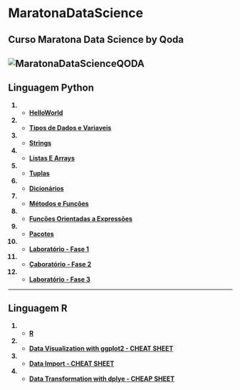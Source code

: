 # MaratonaDataScience <b>
## Curso Maratona Data Science by Qoda  <b>
![MaratonaDataScienceQODA](https://user-images.githubusercontent.com/65032863/82272328-a4d3d180-9950-11ea-9adb-a4d32c230e31.png)
---
## **Linguagem Python** <b>
1. * [HelloWorld](https://github.com/pmaders/DataScienceQoda/blob/master/helloworld.ipynb)
2. * [Tipos de Dados e Variaveis](https://github.com/pmaders/DataScienceQoda/blob/master/TiposdeDadoseVariaveis_.ipynb)
3. * [Strings](https://github.com/pmaders/DataScienceQoda/blob/master/Strings.ipynb)
4. * [Listas E Arrays](https://github.com/pmaders/DataScienceQoda/blob/master/ListasEArrays.ipynb)
5. * [Tuplas](https://github.com/pmaders/DataScienceQoda/blob/master/Tuplas.ipynb)
6. * [Dicionários](https://github.com/pmaders/DataScienceQoda/blob/master/Dicion%C3%A1rios.ipynb)
7. * [Métodos e Funções](https://github.com/pmaders/DataScienceQoda/blob/master/M%C3%A9todoseFun%C3%A7%C3%B5es.ipynb)  
8. * [Funções Orientadas a Expressões](https://github.com/pmaders/DataScienceQoda/blob/master/M%C3%A9todoseFun%C3%A7%C3%B5es_cHfwRiK_(2).ipynb)
9. * [Pacotes](https://github.com/pmaders/DataScienceQoda/blob/master/Pacotes.ipynb)
10. * [Laboratório - Fase 1](https://github.com/pmaders/DataScienceQoda/blob/master/Fase1.ipynb)
11. * [Çaboratório - Fase 2](https://github.com/pmaders/DataScienceQoda/blob/master/Fase2.ipynb)
12. * [Laboratório - Fase 3](https://github.com/pmaders/DataScienceQoda/blob/master/Fase3.ipynb)
---
## **Linguagem R** <b>
1. * [R](https://github.com/pmaders/DataScienceQoda/blob/master/R.ipynb)
2. * [Data Visualization with ggplot2 - CHEAT SHEET](https://github.com/pmaders/DataScienceQoda/blob/master/data-visualization-2.1.pdf)
3. * [Data Import - CHEAT SHEET](https://github.com/pmaders/DataScienceQoda/blob/master/data-import.pdf)
4. * [Data Transformation with dplye - CHEAP SHEET](https://github.com/pmaders/DataScienceQoda/blob/master/data-transformation.pdf)

